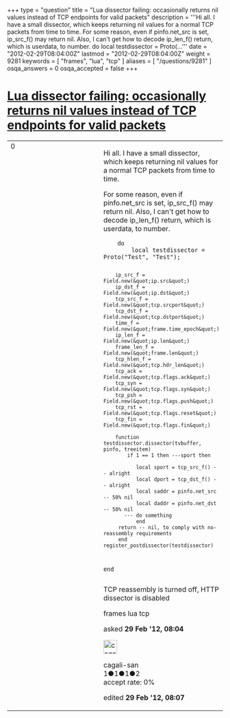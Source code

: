 +++
type = "question"
title = "Lua dissector failing: occasionally returns nil values instead of TCP endpoints for valid packets"
description = '''Hi all. I have a small dissector, which keeps returning nil values for a normal TCP packets from time to time.  For some reason, even if pinfo.net_src is set, ip_src_f() may return nil. Also, I can&#x27;t get how to decode ip_len_f() return, which is userdata, to number.  do  local testdissector = Proto(...'''
date = "2012-02-29T08:04:00Z"
lastmod = "2012-02-29T08:04:00Z"
weight = 9281
keywords = [ "frames", "lua", "tcp" ]
aliases = [ "/questions/9281" ]
osqa_answers = 0
osqa_accepted = false
+++

<div class="headNormal">

# [Lua dissector failing: occasionally returns nil values instead of TCP endpoints for valid packets](/questions/9281/lua-dissector-failing-occasionally-returns-nil-values-instead-of-tcp-endpoints-for-valid-packets)

</div>

<div id="main-body">

<div id="askform">

<table id="question-table" style="width:100%;"><colgroup><col style="width: 50%" /><col style="width: 50%" /></colgroup><tbody><tr class="odd"><td style="width: 30px; vertical-align: top"><div class="vote-buttons"><span id="post-9281-upvote" class="ajax-command post-vote up" rel="nofollow" title="I like this post (click again to cancel)"> </span><div id="post-9281-score" class="post-score" title="current number of votes">0</div><span id="post-9281-downvote" class="ajax-command post-vote down" rel="nofollow" title="I dont like this post (click again to cancel)"> </span> <span id="favorite-mark" class="ajax-command favorite-mark" rel="nofollow" title="mark/unmark this question as favorite (click again to cancel)"> </span><div id="favorite-count" class="favorite-count"></div></div></td><td><div id="item-right"><div class="question-body"><p>Hi all. I have a small dissector, which keeps returning nil values for a normal TCP packets from time to time.</p><p>For some reason, even if pinfo.net_src is set, ip_src_f() may return nil. Also, I can't get how to decode ip_len_f() return, which is userdata, to number.</p><pre><code>    do
        local testdissector = Proto(&quot;Test&quot;, &quot;Test&quot;);

        ip_src_f = Field.new(&quot;ip.src&quot;)
        ip_dst_f = Field.new(&quot;ip.dst&quot;)
        tcp_src_f = Field.new(&quot;tcp.srcport&quot;)
        tcp_dst_f = Field.new(&quot;tcp.dstport&quot;)
        time_f =  Field.new(&quot;frame.time_epoch&quot;)
        ip_len_f = Field.new(&quot;ip.len&quot;)
        frame_len_f = Field.new(&quot;frame.len&quot;)
        tcp_hlen_f = Field.new(&quot;tcp.hdr_len&quot;)
        tcp_ack = Field.new(&quot;tcp.flags.ack&quot;)
        tcp_syn = Field.new(&quot;tcp.flags.syn&quot;)
        tcp_psh = Field.new(&quot;tcp.flags.push&quot;)
        tcp_rst = Field.new(&quot;tcp.flags.reset&quot;)
        tcp_fin = Field.new(&quot;tcp.flags.fin&quot;)

        function testdissector.dissector(tvbuffer, pinfo, treeitem)
            if 1 == 1 then ---sport then

               local sport = tcp_src_f() -- alright
               local dport = tcp_dst_f() -- alright
               local saddr = pinfo.net_src -- 50% nil
               local daddr = pinfo.net_dst -- 50% nil
           --- do something
               end
         return -- nil, to comply with no-reassembly requirements
         end
    register_postdissector(testdissector)
end</code></pre><p>TCP reassembly is turned off, HTTP dissector is disabled</p></div><div id="question-tags" class="tags-container tags"><span class="post-tag tag-link-frames" rel="tag" title="see questions tagged &#39;frames&#39;">frames</span> <span class="post-tag tag-link-lua" rel="tag" title="see questions tagged &#39;lua&#39;">lua</span> <span class="post-tag tag-link-tcp" rel="tag" title="see questions tagged &#39;tcp&#39;">tcp</span></div><div id="question-controls" class="post-controls"></div><div class="post-update-info-container"><div class="post-update-info post-update-info-user"><p>asked <strong>29 Feb '12, 08:04</strong></p><img src="https://secure.gravatar.com/avatar/9ea8d24625eb393ad806db229932b468?s=32&amp;d=identicon&amp;r=g" class="gravatar" width="32" height="32" alt="cagali-san&#39;s gravatar image" /><p><span>cagali-san</span><br />
<span class="score" title="1 reputation points">1</span><span title="1 badges"><span class="badge1">●</span><span class="badgecount">1</span></span><span title="1 badges"><span class="silver">●</span><span class="badgecount">1</span></span><span title="2 badges"><span class="bronze">●</span><span class="badgecount">2</span></span><br />
<span class="accept_rate" title="Rate of the user&#39;s accepted answers">accept rate:</span> <span title="cagali-san has no accepted answers">0%</span></p></div><div class="post-update-info post-update-info-edited"><p><span> edited <strong>29 Feb '12, 08:07</strong> </span></p></div></div><div id="comments-container-9281" class="comments-container"></div><div id="comment-tools-9281" class="comment-tools"></div><div class="clear"></div><div id="comment-9281-form-container" class="comment-form-container"></div><div class="clear"></div></div></td></tr></tbody></table>

</div>

</div>

